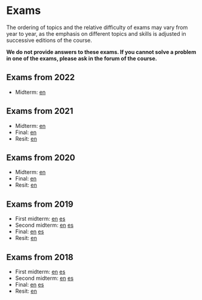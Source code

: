 # Exams

The ordering of topics and the relative difficulty of exams may vary from year to year, as the emphasis on different topics and skills is adjusted in successive editions of the course.

**We do not provide answers to these exams. If you cannot solve a problem in one of the exams, please ask in the forum of the course.**

## Exams from 2022

* Midterm: [en](2022-ex01-en.pdf)

## Exams from 2021

* Midterm: [en](2021-ex01-en.pdf)
* Final: [en](2021-exFF-en.pdf)
* Resit: [en](2021-exRR-en.pdf)

## Exams from 2020

* Midterm: [en](2020-ex01-en.pdf)
* Final: [en](2020-exFF-en.pdf)
* Resit: [en](2020-exRR-en.pdf)

## Exams from 2019

* First midterm: [en](2019-ex01-en.pdf) [es](2019-ex01-es.pdf)
* Second midterm: [en](2019-ex02-en.pdf) [es](2019-ex02-es.pdf)
* Final: [en](2019-exFF-en.pdf) [es](2019-exFF-es.pdf)
* Resit: [en](2019-exRR-en.pdf)

## Exams from 2018

* First midterm: [en](2018-ex01-en.pdf) [es](2018-ex01-es.pdf)
* Second midterm: [en](2018-ex02-en.pdf) [es](2018-ex02-es.pdf)
* Final: [en](2018-exFF-en.pdf) [es](2018-exFF-es.pdf)
* Resit: [en](2018-exRR-en.pdf)
